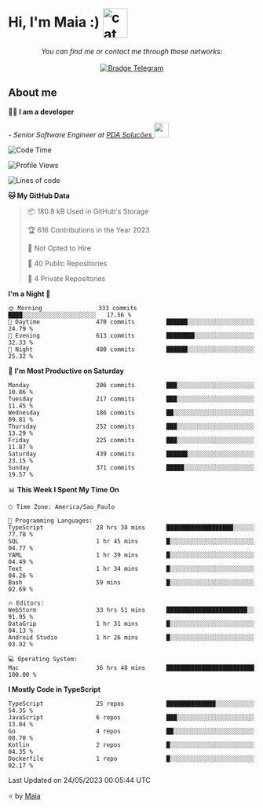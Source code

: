 <h1 align="left">Hi, I'm Maia :) 
<img src="https://emojis.slackmojis.com/emojis/images/1643509834/36299/black-cat.gif?1643509834" width="50" height="60" align="center"  alt="cat"/>
</h1>

<p align="center">
    <i>You can find me or contact me through these networks:</i>
    <br/><br/>
    <a href="https://t.me/mrootx" target="_blank">
        <img src="https://img.shields.io/badge/-Telegram-2CA5E0?logo=telegram&style=flat&logoColor=white" alt="Bradge Telegram" />
    </a>
</p>

## About me

:technologist: <strong>I am a developer</strong> <br>

<p><em> - Senior Software Engineer at <a href="https://pdasolucoes.com.br">PDA Soluções
</a><img src="https://media.giphy.com/media/WUlplcMpOCEmTGBtBW/giphy.gif" width="30"> 
</em></p>

<!--START_SECTION:waka-->
![Code Time](http://img.shields.io/badge/Code%20Time-2%2C649%20hrs%2044%20mins-blue)

![Profile Views](http://img.shields.io/badge/Profile%20Views-8-blue)

![Lines of code](https://img.shields.io/badge/From%20Hello%20World%20I%27ve%20Written-483.9%20thousand%20lines%20of%20code-blue)

**🐱 My GitHub Data** 

> 📦 180.8 kB Used in GitHub's Storage 
 > 
> 🏆 616 Contributions in the Year 2023
 > 
> 🚫 Not Opted to Hire
 > 
> 📜 40 Public Repositories 
 > 
> 🔑 4 Private Repositories 
 > 
**I'm a Night 🦉** 

```text
🌞 Morning                333 commits         ████░░░░░░░░░░░░░░░░░░░░░   17.56 % 
🌆 Daytime                470 commits         ██████░░░░░░░░░░░░░░░░░░░   24.79 % 
🌃 Evening                613 commits         ████████░░░░░░░░░░░░░░░░░   32.33 % 
🌙 Night                  480 commits         ██████░░░░░░░░░░░░░░░░░░░   25.32 % 
```
📅 **I'm Most Productive on Saturday** 

```text
Monday                   206 commits         ███░░░░░░░░░░░░░░░░░░░░░░   10.86 % 
Tuesday                  217 commits         ███░░░░░░░░░░░░░░░░░░░░░░   11.45 % 
Wednesday                186 commits         ██░░░░░░░░░░░░░░░░░░░░░░░   09.81 % 
Thursday                 252 commits         ███░░░░░░░░░░░░░░░░░░░░░░   13.29 % 
Friday                   225 commits         ███░░░░░░░░░░░░░░░░░░░░░░   11.87 % 
Saturday                 439 commits         ██████░░░░░░░░░░░░░░░░░░░   23.15 % 
Sunday                   371 commits         █████░░░░░░░░░░░░░░░░░░░░   19.57 % 
```


📊 **This Week I Spent My Time On** 

```text
🕑︎ Time Zone: America/Sao_Paulo

💬 Programming Languages: 
TypeScript               28 hrs 38 mins      ███████████████████░░░░░░   77.78 % 
SQL                      1 hr 45 mins        █░░░░░░░░░░░░░░░░░░░░░░░░   04.77 % 
YAML                     1 hr 39 mins        █░░░░░░░░░░░░░░░░░░░░░░░░   04.49 % 
Text                     1 hr 34 mins        █░░░░░░░░░░░░░░░░░░░░░░░░   04.26 % 
Bash                     59 mins             █░░░░░░░░░░░░░░░░░░░░░░░░   02.69 % 

🔥 Editors: 
WebStorm                 33 hrs 51 mins      ███████████████████████░░   91.95 % 
DataGrip                 1 hr 31 mins        █░░░░░░░░░░░░░░░░░░░░░░░░   04.13 % 
Android Studio           1 hr 26 mins        █░░░░░░░░░░░░░░░░░░░░░░░░   03.92 % 

💻 Operating System: 
Mac                      36 hrs 48 mins      █████████████████████████   100.00 % 
```

**I Mostly Code in TypeScript** 

```text
TypeScript               25 repos            ██████████████░░░░░░░░░░░   54.35 % 
JavaScript               6 repos             ███░░░░░░░░░░░░░░░░░░░░░░   13.04 % 
Go                       4 repos             ██░░░░░░░░░░░░░░░░░░░░░░░   08.70 % 
Kotlin                   2 repos             █░░░░░░░░░░░░░░░░░░░░░░░░   04.35 % 
Dockerfile               1 repo              █░░░░░░░░░░░░░░░░░░░░░░░░   02.17 % 
```




 Last Updated on 24/05/2023 00:05:44 UTC
<!--END_SECTION:waka-->

⭐️ by [Maia](https://github.com/gabrielmaialva33/)


